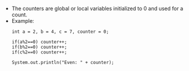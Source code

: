 - The counters are global or local variables initialized to 0 and used for a count.
- Example:
    ```
    int a = 2, b = 4, c = 7, counter = 0;

    if(a%2==0) counter++;
    if(b%2==0) counter++;
    if(c%2==0) counter++;

    System.out.println("Even: " + counter);
    ```